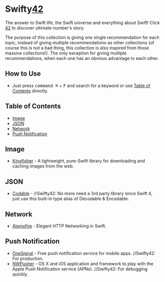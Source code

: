 # Swifty[42](https://www.independent.co.uk/life-style/history/42-the-answer-to-life-the-universe-and-everything-2205734.html)
The answer to Swift life, the Swift universe and everything about Swift! Click [42](https://www.independent.co.uk/life-style/history/42-the-answer-to-life-the-universe-and-everything-2205734.html) to discover ultimate number's story.

The purpose of this collection is giving one single recommendation for each topic, instead of giving multiple recommendations as other collections (of course this is not a bad thing, this collection is also inspired from those massive collections!). The only exception for giving multiple recommendations, when each one has an obvious advantage to each other.

## How to Use
- Just press <kbd>command ⌘</kbd> + <kbd>F</kbd> and search for a keyword or use [Table of Contents](#table-of-contents) directly.

## Table of Contents
- [Image](#image)
- [JSON](#json)
- [Network](#network)
- [Push Notification](#push-notification)

## Image
- [Kingfisher](https://github.com/onevcat/Kingfisher) - A lightweight, pure-Swift library for downloading and caching images from the web.

## JSON
- [Codable](https://www.raywenderlich.com/382-encoding-decoding-and-serialization-in-swift-4) - //Swifty42: No more need a 3rd party library since Swift 4, just use this built-in type alias of Decodable & Encodable.

## Network
- [Alamofire](https://github.com/Alamofire/Alamofire) - Elegant HTTP Networking in Swift.

## Push Notification
- [OneSignal](https://onesignal.com) - Free push notification service for mobile apps. //Swifty42: For production.
- [NWPusher](https://github.com/noodlewerk/NWPusher) - OS X and iOS application and framework to play with the Apple Push Notification service (APNs). //Swifty42: For debugging quickly.
